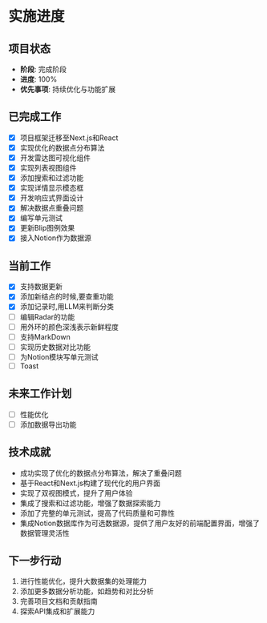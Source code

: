 # 实施进度

## 项目状态
- **阶段**: 完成阶段
- **进度**: 100%
- **优先事项**: 持续优化与功能扩展

## 已完成工作
- [x] 项目框架迁移至Next.js和React
- [x] 实现优化的数据点分布算法
- [x] 开发雷达图可视化组件
- [x] 实现列表视图组件
- [x] 添加搜索和过滤功能
- [x] 实现详情显示模态框
- [x] 开发响应式界面设计
- [x] 解决数据点重叠问题
- [x] 编写单元测试
- [x] 更新Blip图例效果
- [x] 接入Notion作为数据源

## 当前工作
- [x] 支持数据更新
- [x] 添加新结点的时候,要查重功能
- [x] 添加记录时,用LLM来判断分类
- [ ] 编辑Radar的功能
- [ ] 用外环的颜色深浅表示新鲜程度
- [ ] 支持MarkDown
- [ ] 实现历史数据对比功能
- [ ] 为Notion模块写单元测试
- [ ] Toast

## 未来工作计划
- [ ] 性能优化
- [ ] 添加数据导出功能

## 技术成就
- 成功实现了优化的数据点分布算法，解决了重叠问题
- 基于React和Next.js构建了现代化的用户界面
- 实现了双视图模式，提升了用户体验
- 集成了搜索和过滤功能，增强了数据探索能力
- 添加了完整的单元测试，提高了代码质量和可靠性
- 集成Notion数据库作为可选数据源，提供了用户友好的前端配置界面，增强了数据管理灵活性

## 下一步行动
1. 进行性能优化，提升大数据集的处理能力
2. 添加更多数据分析功能，如趋势和对比分析
3. 完善项目文档和贡献指南
4. 探索API集成和扩展能力 
